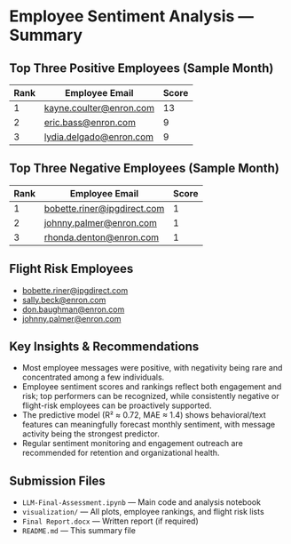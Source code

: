 # Employee Sentiment Analysis — Summary

## Top Three Positive Employees (Sample Month)
| Rank | Employee Email                | Score |
|------|------------------------------|-------|
| 1    | kayne.coulter@enron.com      | 13    |
| 2    | eric.bass@enron.com          | 9     |
| 3    | lydia.delgado@enron.com      | 9     |

## Top Three Negative Employees (Sample Month)
| Rank | Employee Email                | Score |
|------|------------------------------|-------|
| 1    | bobette.riner@ipgdirect.com  | 1     |
| 2    | johnny.palmer@enron.com      | 1     |
| 3    | rhonda.denton@enron.com      | 1     |

## Flight Risk Employees
- bobette.riner@ipgdirect.com
- sally.beck@enron.com
- don.baughman@enron.com
- johnny.palmer@enron.com

## Key Insights & Recommendations
- Most employee messages were positive, with negativity being rare and concentrated among a few individuals.
- Employee sentiment scores and rankings reflect both engagement and risk; top performers can be recognized, while consistently negative or flight-risk employees can be proactively supported.
- The predictive model (R² ≈ 0.72, MAE ≈ 1.4) shows behavioral/text features can meaningfully forecast monthly sentiment, with message activity being the strongest predictor.
- Regular sentiment monitoring and engagement outreach are recommended for retention and organizational health.

## Submission Files
- `LLM-Final-Assessment.ipynb` — Main code and analysis notebook
- `visualization/` — All plots, employee rankings, and flight risk lists
- `Final Report.docx` — Written report (if required)
- `README.md` — This summary file

